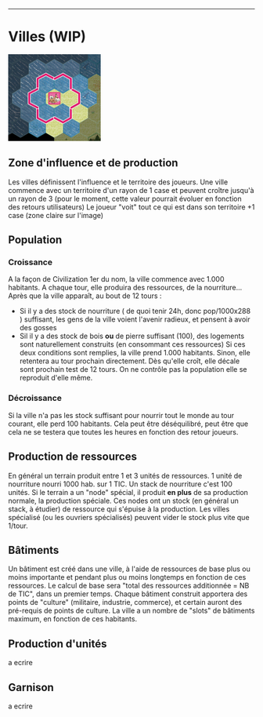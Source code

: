 ___
# Villes (WIP)
![Ville.png](media/Ville.png)
## Zone d'influence et de production
Les villes définissent l'influence et le territoire des joueurs. Une ville commence avec un territoire d'un rayon de 1 case et peuvent croître jusqu'à un rayon de 3 (pour le moment, cette valeur pourrait évoluer en fonction des retours utilisateurs)
Le joueur "voit" tout ce qui est dans son territoire +1 case (zone claire sur l'image)
## Population
### Croissance
A la façon de Civilization 1er du nom, la ville commence avec 1.000 habitants. A chaque tour, elle produira des ressources, de la nourriture...
Après que la ville apparaît, au bout de 12 tours :
 - Si il y a des stock de nourriture ( de quoi tenir 24h, donc pop/1000x288 ) suffisant, les gens de la ville voient l'avenir radieux, et pensent à avoir des gosses
 - Sil il y a des stock de bois **ou** de pierre suffisant (100), des logements sont naturellement construits (en consommant ces ressources)
Si ces deux conditions sont remplies, la ville prend 1.000 habitants. Sinon, elle retentera au tour prochain directement. Dès qu'elle croît, elle décale sont prochain test de 12 tours.
On ne contrôle pas la population elle se reproduit d'elle même.
### Décroissance
Si la ville n'a pas les stock suffisant pour nourrir tout le monde au tour courant, elle perd 100 habitants. Cela peut être déséquilibré, peut être que cela ne se testera que toutes les heures en fonction des retour joueurs.
## Production de ressources
En général un terrain produit entre 1 et 3 unités de ressources. 
1 unité de nourriture nourri 1000 hab. sur 1 TIC. Un stack de nourriture c'est 100 unités.
Si le terrain a un "node" spécial, il produit **en plus** de sa production normale, la production spéciale. Ces nodes ont un stock (en général un stack, à étudier) de ressource qui s'épuise à la production. Les villes spécialisé (ou les ouvriers spécialisés) peuvent vider le stock plus vite que 1/tour.
## Bâtiments
Un bâtiment est créé dans une ville, à l'aide de ressources de base plus ou moins importante et pendant plus ou moins longtemps en fonction de ces ressources. 
Le calcul de base sera "total des ressources additionnée = NB de TIC", dans un premier temps.
Chaque bâtiment construit apportera des points de "culture" (militaire, industrie, commerce), et certain auront des pré-requis de points de culture.
La ville a un nombre de "slots" de bâtiments maximum, en fonction de ces habitants.
## Production d'unités
a ecrire
## Garnison
a ecrire


